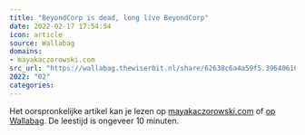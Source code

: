```yaml
---
title: "BeyondCorp is dead, long live BeyondCorp"
date: 2022-02-17 17:54:54
icon: article
source: Wallabag
domains:
- mayakaczorowski.com
src_url: "https://wallabag.thewiserbit.nl/share/62638c6a4a59f5.39640610"
2022: "02"
categories:
---
```

Het oorspronkelijke artikel kan je lezen op [mayakaczorowski.com](https://mayakaczorowski.com/blogs/beyondcorp-is-dead) of [op Wallabag](https://wallabag.thewiserbit.nl/share/62638c6a4a59f5.39640610). De leestijd is ongeveer 10 minuten.